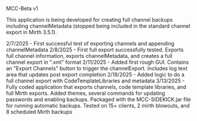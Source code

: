 MCC-Beta v1

This application is being developed for creating full channel backups including channelMetadata (stopped being included in the standard channel export in Mirth 3.5.1).

2/7/2025 - First successful test of exporting channels and appending channelMetadata
2/8/2025 - First full export successfully tested. Exports full channel information, exports channelMetadata, and creates a full channel export in ".xml" format
2/11/2025 - Added first rough GUI. Contains an "Export Channels" button to trigger the channelExport. Includes log text area that updates post export completion
2/18/2025 - Added logic to do a full channel export with CodeTemplateLibraries and metadata
3/13/2025 - Fully coded application that exports channels, code template libraries, and full Mirth exports. Added themes, several commands for updating passwords and enabling backups. Packaged with the MCC-SIDEKICK.jar file for running automatic backups. Tested on 15+ clients, 2 mirth blowouts, and 8 scheduled Mirth backups
